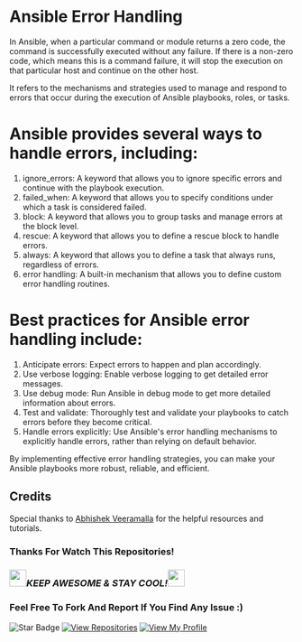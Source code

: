 # Ansible Error Handling 

In Ansible, when a particular command or module returns a zero code, the command is successfully executed without any failure. If there is a non-zero code, which means this is a command failure, it will stop the execution on that particular host and continue on the other host.


It refers to the mechanisms and strategies used to manage and respond to errors that occur during the execution of Ansible playbooks, roles, or tasks.

# Ansible provides several ways to handle errors, including:

1. ignore_errors: A keyword that allows you to ignore specific errors and continue with the playbook execution.
2. failed_when: A keyword that allows you to specify conditions under which a task is considered failed.
3. block: A keyword that allows you to group tasks and manage errors at the block level.
4. rescue: A keyword that allows you to define a rescue block to handle errors.
5. always: A keyword that allows you to define a task that always runs, regardless of errors.
6. error handling: A built-in mechanism that allows you to define custom error handling routines.

# Best practices for Ansible error handling include:

1. Anticipate errors: Expect errors to happen and plan accordingly.
2. Use verbose logging: Enable verbose logging to get detailed error messages.
3. Use debug mode: Run Ansible in debug mode to get more detailed information about errors.
4. Test and validate: Thoroughly test and validate your playbooks to catch errors before they become critical.
5. Handle errors explicitly: Use Ansible's error handling mechanisms to explicitly handle errors, rather than relying on default behavior.

By implementing effective error handling strategies, you can make your Ansible playbooks more robust, reliable, and efficient.

## Credits

Special thanks to [Abhishek Veeramalla](https://www.youtube.com/playlist?list=PLdpzxOOAlwvLxd5nmtmORCmhD5jkrNbuE) for the helpful resources and tutorials.

### Thanks For Watch This Repositories!

### <img src="https://media.giphy.com/media/WUlplcMpOCEmTGBtBW/giphy.gif" width="30"><i>KEEP AWESOME & STAY COOL!</i><img src="https://media.giphy.com/media/WUlplcMpOCEmTGBtBW/giphy.gif" width="30">

### Feel Free To Fork And Report If You Find Any Issue :)

![Star Badge](https://img.shields.io/static/v1?label=%F0%9F%8C%9F&message=If%20Useful&style=style=flat&color=BC4E99)
[![View Repositories](https://img.shields.io/badge/View-My_Repositories-blue?logo=GitHub)](https://github.com/iamvikramkumar?tab=repositories)
[![View My Profile](https://img.shields.io/badge/View-My_Profile-green?logo=GitHub)](https://github.com/iamvikramkumar)
</div>